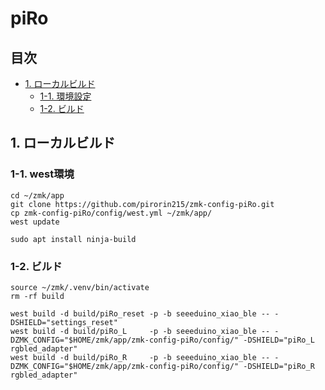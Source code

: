 # piRo

## 目次
  - [1. ローカルビルド](#1-ローカルビルド)
    - [1-1. 環境設定](#1-1-環境設定)
    - [1-2. ビルド](#1-2-ビルド)

## 1. ローカルビルド

### 1-1. west環境

```
cd ~/zmk/app
git clone https://github.com/pirorin215/zmk-config-piRo.git
cp zmk-config-piRo/config/west.yml ~/zmk/app/
west update

sudo apt install ninja-build
```

### 1-2. ビルド

```
source ~/zmk/.venv/bin/activate
rm -rf build

west build -d build/piRo_reset -p -b seeeduino_xiao_ble -- -DSHIELD="settings_reset"
west build -d build/piRo_L     -p -b seeeduino_xiao_ble -- -DZMK_CONFIG="$HOME/zmk/app/zmk-config-piRo/config/" -DSHIELD="piRo_L rgbled_adapter"
west build -d build/piRo_R     -p -b seeeduino_xiao_ble -- -DZMK_CONFIG="$HOME/zmk/app/zmk-config-piRo/config/" -DSHIELD="piRo_R rgbled_adapter"

```
